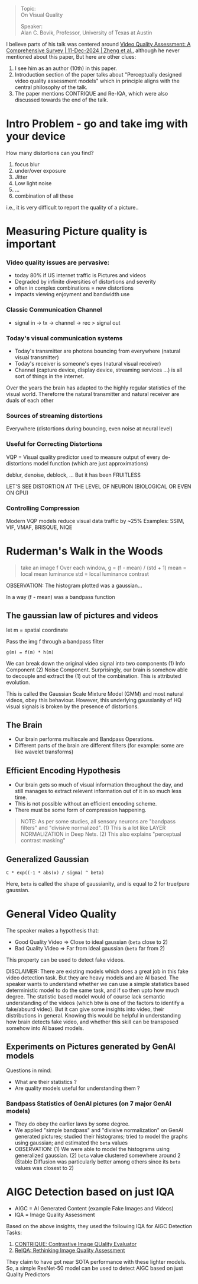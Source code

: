 > Topic: \
> On Visual Quality
>  
> Speaker: \
> Alan C. Bovik, Professor, University of Texas at Austin

I believe parts of his talk was centered around [Video Quality Assessment: A Comprehensive Survey | 11-Dec-2024 | Zheng et al.](https://arxiv.org/pdf/2412.04508), although he never mentioned about this paper, But here are other clues:
1. I see him as an author (10th) in this paper.
2. Introduction section of the paper talks about "Perceptually designed video quality assessment models" which in principle aligns with the central philosophy of the talk.
3. The paper mentions CONTRIQUE and Re-IQA, which were also discussed towards the end of the talk.

# Intro Problem - go and take img with your device

How many distortions can you find?
1. focus blur
2. under/over exposure
3. Jitter
4. Low light noise
5. ...
6. combination of all these

i.e., it is very difficult to report the quality of a picture..

# Measuring Picture quality is important

### Video quality issues are pervasive:

- today 80% if US internet traffic is Pictures and videos
- Degraded by infinite diversities of distortions and severity
- often in complex combinations = new distortions
- impacts viewing enjoyment and bandwidth use

### Classic Communication Channel

- signal in -> tx -> channel -> rec > signal out

### Today's visual communication systems

- Today's transmitter are photons bouncing from everywhere (natural visual transmitter)
- Today's receiver is someone's eyes (natural visual receiver)
- Channel (capture device, display device, streaming services ...) is all sort of things in the internet.

Over the years the brain has adapted to the highly regular statistics of the visual world. 
Thereforre the natural transmitter and natural receiver are duals of each other


### Sources of streaming distortions

Everywhere (distortions during bouncing, even noise at neural level)

### Useful for Correcting Distortions

VQP = Visual quality predictor 
used to measure output of every de-distortions model function (which are just approximations) 

deblur, denoise, deblock, ... 
But it has been FRUITLESS 

LET'S SEE DISTORTION AT THE LEVEL OF NEURON (BIOLOGICAL OR EVEN ON GPU) 

### Controlling Compression

Modern VQP models reduce visual data traffic by ~25% 
Examples: SSIM, VIF, VMAF, BRISQUE, NIQE 

# Ruderman's Walk in the Woods

> take an image f 
> Over each window, g = (f - mean) / (std + 1) 
> mean = local mean luminance 
> std = local luminance contrast 

OBSERVATION: The histogram plotted was a gaussian... 

In a way (f - mean) was a bandpass function 


## The gaussian law of pictures and videos

let m = spatial coordinate

Pass the img f through a bandpass filter 
```
g(m) = f(m) * h(m) 
```

We can break down the original video signal into two components (1) Info Component (2) Noise Component. 
Surprisingly, our brain is somehow able to decouple and extract the (1) out of the combination. This is attributed evolution. 

This is called the Gaussian Scale Mixture Model (GMM) and most natural videos, obey this behaviour. 
However, this underlying gaussianity of HQ visual signals is broken by the presence of distortions. 

## The Brain

- Our brain performs multiscale and Bandpass Operations. 
- Different parts of the brain are different filters (for example: some are like wavelet transforms) 

## Efficient Encoding Hypothesis

- Our brain gets so much of visual information throughout the day, and still manages to extract relevent information out of it in so much less time. 
- This is not possible without an efficient encoding scheme. 
- There must be some form of compression happening. 

> NOTE: As per some studies, all sensory neurons are "bandpass filters" and "divisive normalized". (1) This is a lot like LAYER NORMALIZATION in Deep Nets. (2) This also explains "perceptual contrast masking"

## Generalized Gaussian

```
C * exp((-1 * abs(x) / sigma) ^ beta)
```

Here, `beta` is called the shape of gaussianity, and is equal to 2 for true/pure gaussian. 


# General Video Quality

The speaker makes a hypothesis that: 
- Good Quality Video => Close to ideal gaussian (`beta` close to 2) 
- Bad Quality Video => Far from ideal gaussian (`beta` far from 2) 

This property can be used to detect fake videos. 

DISCLAIMER: There are existing models which does a great job in this fake video detection task. But they are heavy models and are AI based. The speaker wants to understand whether we can use a simple statistics based deterministic model to do the same task, and if so then upto how much degree. The statistic based model would of course lack semantic understanding of the videos (which btw is one of the factors to identify a fake/absurd video). But it can give some insights into video, their distributions in general. Knowing this would be helpful in understanding how brain detects fake video, and whether this skill can be transposed somehow into AI based models. 

## Experiments on Pictures generated by GenAI models

Questions in mind: 
- What are their statistics ? 
- Are quality models useful for understanding them ? 

### Bandpass Statistics of GenAI pictures (on 7 major GenAI models)

- They do obey the earlier laws by some degree.
- We applied "simple bandpass" and "divisive normalization" on GenAI generated pictures; studied their histograms; tried to model the graphs using gaussian; and estimated the `beta` values
- OBSERVATION: (1) We were able to model the histograms using generalized gaussian. (2) `beta` value clustered somewhere around 2 (Stable Diffusion was particularly better among others since its `beta` values was closest to 2)


# AIGC Detection based on just IQA

- AIGC = AI Generated Content (example Fake Images and Videos)
- IQA = Image Quality Assessment

Based on the above insights, they used the following IQA for AIGC Detection Tasks:
1. [CONTRIQUE: Contrastive Image QUality Evaluator](https://arxiv.org/pdf/2110.13266)
2. [ReIQA: Rethinking Image Quality Assessment](https://arxiv.org/pdf/2304.00451)

They claim to have got near SOTA performance with these lighter models. So, a simple ResNet-50 model can be used to detect AIGC based on just Quality Predictors